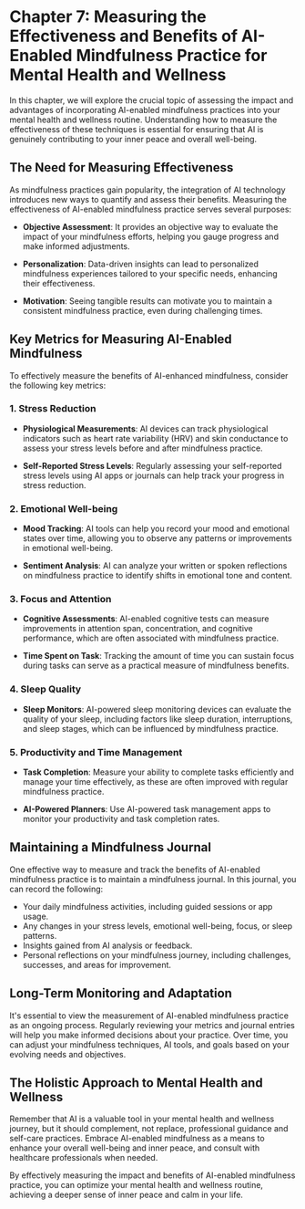 Chapter 7: Measuring the Effectiveness and Benefits of AI-Enabled Mindfulness Practice for Mental Health and Wellness
=====================================================================================================================

In this chapter, we will explore the crucial topic of assessing the impact and advantages of incorporating AI-enabled mindfulness practices into your mental health and wellness routine. Understanding how to measure the effectiveness of these techniques is essential for ensuring that AI is genuinely contributing to your inner peace and overall well-being.

The Need for Measuring Effectiveness
------------------------------------

As mindfulness practices gain popularity, the integration of AI technology introduces new ways to quantify and assess their benefits. Measuring the effectiveness of AI-enabled mindfulness practice serves several purposes:

* **Objective Assessment**: It provides an objective way to evaluate the impact of your mindfulness efforts, helping you gauge progress and make informed adjustments.

* **Personalization**: Data-driven insights can lead to personalized mindfulness experiences tailored to your specific needs, enhancing their effectiveness.

* **Motivation**: Seeing tangible results can motivate you to maintain a consistent mindfulness practice, even during challenging times.

Key Metrics for Measuring AI-Enabled Mindfulness
------------------------------------------------

To effectively measure the benefits of AI-enhanced mindfulness, consider the following key metrics:

### 1. **Stress Reduction**

* **Physiological Measurements**: AI devices can track physiological indicators such as heart rate variability (HRV) and skin conductance to assess your stress levels before and after mindfulness practice.

* **Self-Reported Stress Levels**: Regularly assessing your self-reported stress levels using AI apps or journals can help track your progress in stress reduction.

### 2. **Emotional Well-being**

* **Mood Tracking**: AI tools can help you record your mood and emotional states over time, allowing you to observe any patterns or improvements in emotional well-being.

* **Sentiment Analysis**: AI can analyze your written or spoken reflections on mindfulness practice to identify shifts in emotional tone and content.

### 3. **Focus and Attention**

* **Cognitive Assessments**: AI-enabled cognitive tests can measure improvements in attention span, concentration, and cognitive performance, which are often associated with mindfulness practice.

* **Time Spent on Task**: Tracking the amount of time you can sustain focus during tasks can serve as a practical measure of mindfulness benefits.

### 4. **Sleep Quality**

* **Sleep Monitors**: AI-powered sleep monitoring devices can evaluate the quality of your sleep, including factors like sleep duration, interruptions, and sleep stages, which can be influenced by mindfulness practice.

### 5. **Productivity and Time Management**

* **Task Completion**: Measure your ability to complete tasks efficiently and manage your time effectively, as these are often improved with regular mindfulness practice.

* **AI-Powered Planners**: Use AI-powered task management apps to monitor your productivity and task completion rates.

Maintaining a Mindfulness Journal
---------------------------------

One effective way to measure and track the benefits of AI-enabled mindfulness practice is to maintain a mindfulness journal. In this journal, you can record the following:

* Your daily mindfulness activities, including guided sessions or app usage.
* Any changes in your stress levels, emotional well-being, focus, or sleep patterns.
* Insights gained from AI analysis or feedback.
* Personal reflections on your mindfulness journey, including challenges, successes, and areas for improvement.

Long-Term Monitoring and Adaptation
-----------------------------------

It's essential to view the measurement of AI-enabled mindfulness practice as an ongoing process. Regularly reviewing your metrics and journal entries will help you make informed decisions about your practice. Over time, you can adjust your mindfulness techniques, AI tools, and goals based on your evolving needs and objectives.

The Holistic Approach to Mental Health and Wellness
---------------------------------------------------

Remember that AI is a valuable tool in your mental health and wellness journey, but it should complement, not replace, professional guidance and self-care practices. Embrace AI-enabled mindfulness as a means to enhance your overall well-being and inner peace, and consult with healthcare professionals when needed.

By effectively measuring the impact and benefits of AI-enabled mindfulness practice, you can optimize your mental health and wellness routine, achieving a deeper sense of inner peace and calm in your life.
